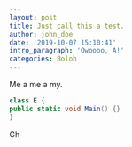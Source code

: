 ```yaml
---
layout: post
title: Just call this a test.
author: john_doe
date: '2019-10-07 15:10:41'
intro_paragraph: 'Owoooo, A!'
categories: Boloh
---
```

Me a me a my.

```csharp
class E {
public static void Main() {}
}
```

Gh
